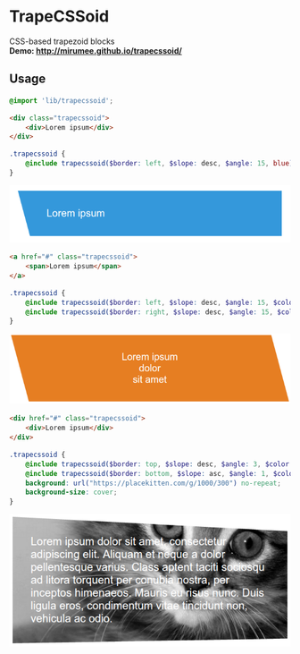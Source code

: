 # TrapeCSSoid
CSS-based trapezoid blocks<br>
**Demo: http://mirumee.github.io/trapecssoid/**

Usage
-----
```scss
@import 'lib/trapecssoid';
```

```html
<div class="trapecssoid">
    <div>Lorem ipsum</div>
</div>
```

```scss
.trapecssoid {
    @include trapecssoid($border: left, $slope: desc, $angle: 15, blue);
}
```

![alt text](https://raw.githubusercontent.com/mirumee/trapecssoid/master/static/usage-1.png)

```html
<a href="#" class="trapecssoid">
    <span>Lorem ipsum</span>
</a>
```

```scss
.trapecssoid {
    @include trapecssoid($border: left, $slope: desc, $angle: 15, $color: blue, $color-hover: lighten(blue, 10%), $child-selector: span);
    @include trapecssoid($border: right, $slope: desc, $angle: 15, $color: blue, $color-hover: lighten(blue, 10%), $child-selector: span, $second: true);
}
```

![alt text](https://raw.githubusercontent.com/mirumee/trapecssoid/master/static/usage-2.png)

```html
<div href="#" class="trapecssoid">
    <div>Lorem ipsum</div>
</div>
```

```scss
.trapecssoid {
    @include trapecssoid($border: top, $slope: desc, $angle: 3, $color: white, $inset: true);
    @include trapecssoid($border: bottom, $slope: asc, $angle: 1, $color: white, $inset: true, $second: true);
    background: url("https://placekitten.com/g/1000/300") no-repeat;
    background-size: cover;
}
```

![alt text](https://raw.githubusercontent.com/mirumee/trapecssoid/master/static/usage-3.png)
